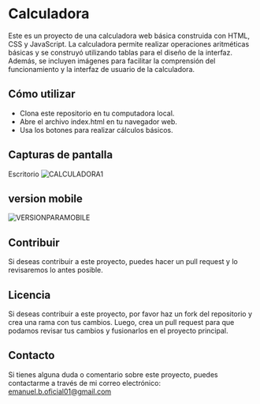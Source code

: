 # Calculadora

Este es un proyecto de una calculadora web básica construida con HTML, CSS y JavaScript. La calculadora permite realizar operaciones aritméticas básicas y se construyó utilizando tablas para el diseño de la interfaz. Además, se incluyen imágenes para facilitar la comprensión del funcionamiento y la interfaz de usuario de la calculadora.

## Cómo utilizar
* Clona este repositorio en tu computadora local.
* Abre el archivo index.html en tu navegador web.
* Usa los botones para realizar cálculos básicos.


## Capturas de pantalla

Escritorio
![CALCULADORA1](https://user-images.githubusercontent.com/66340501/224471995-9b7aa60e-4587-4a3a-8106-c0a7b29b7507.PNG)

## version mobile

![VERSIONPARAMOBILE](https://user-images.githubusercontent.com/66340501/224472010-285f0aff-be8d-4b3c-97e2-afbdc6c35199.PNG)

## Contribuir
Si deseas contribuir a este proyecto, puedes hacer un pull request y lo revisaremos lo antes posible.

## Licencia
Si deseas contribuir a este proyecto, por favor haz un fork del repositorio y crea una rama con tus cambios. Luego, crea un pull request para que podamos revisar tus cambios y fusionarlos en el proyecto principal.

## Contacto
Si tienes alguna duda o comentario sobre este proyecto, puedes contactarme a través de mi correo electrónico: emanuel.b.oficial01@gmail.com
